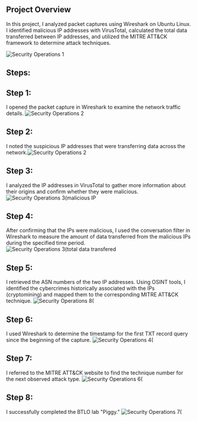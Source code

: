 ## Project Overview

In this project, I analyzed packet captures using Wireshark on Ubuntu Linux. I identified malicious IP addresses with VirusTotal, calculated the total data transferred between IP addresses, and utilized the MITRE ATT&CK framework to determine attack techniques. 

![Security Operations 1](https://github.com/user-attachments/assets/d4e3a332-11e2-4638-9633-1f30cd111fa2) 



## Steps:

## Step 1:
I opened the packet capture in Wireshark to examine the network traffic details.
![Security Operations 2](https://github.com/user-attachments/assets/dcb4ac85-1f45-4d5c-8fe6-89ad1368e8c7)



## Step 2:
I noted the suspicious IP addresses that were transferring data across the network.![Security Operations 2](https://github.com/user-attachments/assets/d1ebaf18-8dc5-4c5e-b2c4-db98be1deeb0)





## Step 3:
I analyzed the IP addresses in VirusTotal to gather more information about their origins and confirm whether they were malicious.
![Security Operations 3(malicious IP](https://github.com/user-attachments/assets/ae194d0c-617f-41d7-b22c-26ae6cd2aa0f)



## Step 4: 
After confirming that the IPs were malicious, I used the conversation filter in Wireshark to measure the amount of data transferred from the malicious IPs during the specified time period.
![Security Operations 3(total data transfered](https://github.com/user-attachments/assets/e86f26dd-a275-4536-807c-756b4afc41e1)



## Step 5: 
I retrieved the ASN numbers of the two IP addresses. Using OSINT tools, I identified the cybercrimes historically associated with the IPs (cryptomining) and mapped them to the corresponding MITRE ATT&CK technique.
![Security Operations 8(](https://github.com/user-attachments/assets/044875cd-eaa1-4bcf-8df5-ba1d6447270c)



## Step 6:
I used Wireshark to determine the timestamp for the first TXT record query since the beginning of the capture. 
![Security Operations 4(](https://github.com/user-attachments/assets/337c73da-1680-45d6-b28b-1e979d47e211)



## Step 7:
I referred to the MITRE ATT&CK website to find the technique number for the next observed attack type.
![Security Operations 6(](https://github.com/user-attachments/assets/ec33a683-db7a-4d82-9c0d-7a22c63dbbb3)



## Step 8:
I successfully completed the BTLO lab "Piggy."
![Security Operations 7(](https://github.com/user-attachments/assets/58bbdb35-6640-4c62-a092-050ea8abc7b0)



